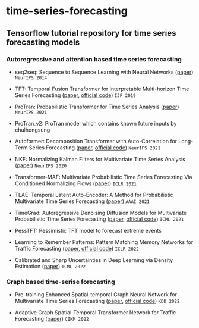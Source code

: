 # time-series-forecasting

## Tensorflow tutorial repository for time series forecasting models

### Autoregressive and attention based time series forecasting

- seq2seq: Sequence to Sequence Learning with Neural Networks ([paper](https://arxiv.org/abs/1409.3215)) `NeurIPS 2014`

- TFT: Temporal Fusion Transformer for Interpretable Multi-horizon Time Series Forecasting ([paper](https://arxiv.org/pdf/1912.09363.pdf), [official code](https://github.com/google-research/google-research/tree/master/tft))  `IJF 2019`

- ProTran: Probabilistic Transformer for Time Series Analysis ([paper](https://proceedings.neurips.cc/paper/2021/file/c68bd9055776bf38d8fc43c0ed283678-Paper.pdf)) `NeurIPS 2021`

- ProTran_v2: ProTran model which contains known future inputs by chulhongsung

- Autoformer: Decomposition Transformer with Auto-Correlation for Long-Term Series Forecasting ([paper](https://arxiv.org/pdf/2106.13008.pdf), [official code](https://github.com/thuml/Autoformer)) `NeurIPS 2021`

- NKF: Normalizing Kalman Filters for Multivariate Time Series Analysis ([paper](https://proceedings.neurips.cc/paper/2020/file/1f47cef5e38c952f94c5d61726027439-Supplemental.pdf)) `NeurIPS 2020`

- Transformer-MAF: Multivariate Probabilistic Time Series Forecasting Via Conditioned Normalizing Flows ([paper](https://arxiv.org/pdf/2002.06103.pdf)) `ICLR 2021`

- TLAE: Temporal Latent Auto-Encoder: A Method for Probabilistic Multivariate Time Series Forecasting ([paper](https://arxiv.org/pdf/2101.10460.pdf)) `AAAI 2021`

- TimeGrad: Autoregressive Denoising Diffusion Models for Multivariate Probabilistic Time Series Forecasting ([paper](https://arxiv.org/pdf/2101.12072.pdf), [official code](https://github.com/zalandoresearch/pytorch-ts/tree/master/pts/model/time_grad)) `ICML 2021`

- PessTFT: Pessimistic TFT model to forecast extreme events

- Learning to Remember Patterns: Pattern Matching Memory Networks for Traffic Forecasting ([paper](https://arxiv.org/pdf/2110.10380.pdf), [official code](https://github.com/HyunWookL/PM-MemNet)) `ICLR 2022`

- Calibrated and Sharp Uncertainties in Deep Learning via Density Estimation ([paper](https://arxiv.org/pdf/2112.07184.pdf)) `ICML 2022`

### Graph based time-serise forecasting

- Pre-training Enhanced Spatial-temporal Graph Neural Network for Multivariate Time Series Forecasting ([paper](https://arxiv.org/pdf/2206.09113.pdf), [official code](https://github.com/zezhishao/STEP)) `KDD 2022`

- Adaptive Graph Spatial-Temporal Transformer Network for Traffic Forecasting ([paper](https://dl.acm.org/doi/pdf/10.1145/3511808.3557540)) `CIKM 2022`

